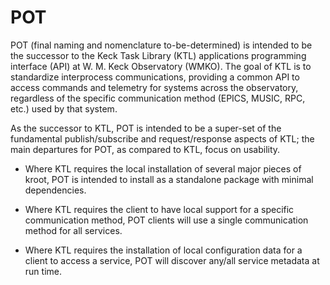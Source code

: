 # POT

POT (final naming and nomenclature to-be-determined) is intended to be the
successor to the Keck Task Library (KTL) applications programming interface
(API) at W. M. Keck Observatory (WMKO). The goal of KTL is to standardize
interprocess communications, providing a common API to access commands and
telemetry for systems across the observatory, regardless of the specific
communication method (EPICS, MUSIC, RPC, etc.) used by that system.

As the successor to KTL, POT is intended to be a super-set of the fundamental
publish/subscribe and request/response aspects of KTL; the main departures for
POT, as compared to KTL, focus on usability.

 * Where KTL requires the local installation of several major pieces
   of kroot, POT is intended to install as a standalone package with
   minimal dependencies.

 * Where KTL requires the client to have local support for a specific
   communication method, POT clients will use a single communication method
   for all services.

 * Where KTL requires the installation of local configuration data for a
   client to access a service, POT will discover any/all service metadata
   at run time.
